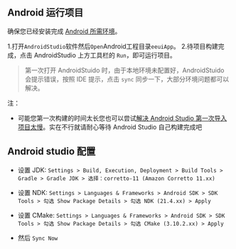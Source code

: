 ## Android 运行项目

确保您已经安装完成 [Android 所需环境](https://eeui.app/guide/env.html#%E5%BC%80%E5%8F%91-android)。

1.打开`AndroidStudio`软件然后`Open`Android工程目录`eeuiApp`。
2.待项目构建完成，点击 AndroidStudio 上方工具栏的 `Run`，即可运行项目。

> 第一次打开 AndroidStuido 时，由于本地环境未配置好，AndroidStuido 会提示错误，按照 IDE 提示，点击 `sync` 同步一下，大部分环境问题都可以解决。

注：

* 可能您第一次构建的时间太长您也可以尝试[解决 Android Studio 第一次导入项目太慢](https://www.jianshu.com/p/ba8189146a6b)。实在不行就请耐心等待 Android Studio 自己构建完成吧

## Android studio 配置

- 设置 JDK: `Settings > Build, Execution, Deployment > Build Tools > Gradle > Gradle JDK > 选择：corretto-11 (Amazon Corretto 11.xx)`

- 设置 NDK: `Settings > Languages & Frameworks > Android SDK > SDK Tools > 勾选 Show Package Details > 勾选 NDK (21.4.xx) > Apply`

- 设置 CMake: `Settings > Languages & Frameworks > Android SDK > SDK Tools > 勾选 Show Package Details > 勾选 CMake (3.10.2.xx) > Apply`

- 然后 `Sync Now`
